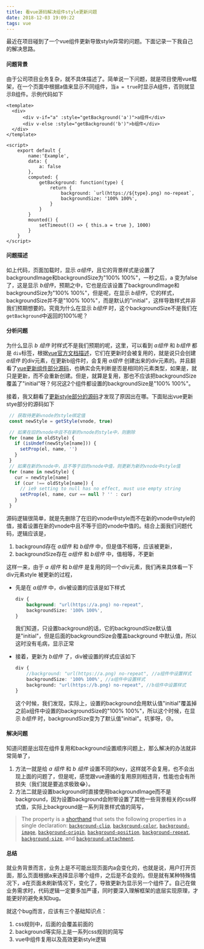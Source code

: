 ```yaml
---
title: 看vue源码解决组件style更新问题
date: 2018-12-03 19:09:22
tags: vue
---
```


最近在项目碰到了一个vue组件更新导致style异常的问题。下面记录一下我自己的解决思路。

#### 问题背景

由于公司项目业务复杂，就不具体描述了。简单说一下问题，就是项目使用vue框架，在一个页面中根据a值来显示不同组件，当`a = true`时显示A组件，否则就显示B组件。示例代码如下

```
<template>
  <div>
      <div v-if="a" :style="getBackground('a')">a组件</div>
      <div v-else :style="getBackground('b')">b组件</div>
  </div>
</template>

<script>
    export default {
        name:'Example',
        data: {
            a: false
        },
        computed: {
            getBackground: function(type) {
                return {
                    background: `url(https://${type}.png) no-repeat`,
                    backgroundSize: '100% 100%',
                }
            }
        }
        mounted() {
            setTimeout(() => { this.a = true }, 1000)
        }
    }
</script>
```

#### 问题描述

如上代码，页面加载时，显示 *a组件*，且它的背景样式是设置了backgroundImage和backgroundSize为"100%  100%"，一秒之后，a 变为false了，这是显示 *b组件*，预期之中，它也是应该设置了backgroundImage和backgroundSize为"100% 100%"，但是呢，在显示 *b组件*，它的样式，backgroundSize并不是"100% 100%"，而是默认的"initial"，这样导致样式并非我们预期想要的。究竟为什么在显示 *b组件* 时，这个backgroundSize不是我们在`getBackground`中返回的100%呢？
<!--more-->
#### 分析问题

为什么显示 *b 组件* 时样式不是我们预期的呢，这里，可以看到 *a组件* 和 *b组件* 都是 `div`标签，根据[vue官方文档描述](https://vuejs.org/v2/guide/conditional.html#Controlling-Reusable-Elements-with-key)，它们在更新时会被复用的，就是说只会创建 *a组件* 的div元素，在更新b组件时，会复用  *a组件* 创建出来的div元素的。并且翻看了[vue更新组件部分源码](https://github.com/vuejs/vue/blob/dev/src/core/vdom/patch.js#L411-L481)，也确实会先判断是否是相同的元素类型，如果是，就只是更新，而不会重新创建。但是，就算是复用，那也不应该把backgroundSize覆盖了"initial"呀？何况这2个组件都设置的backgroundSize是"100% 100%"。

接着，我又翻看了[更新style部分的源码](https://github.com/vuejs/vue/blob/dev/src/platforms/web/runtime/modules/style.js#L74-L87)才发现了原因出在哪。下面贴出vue更新stye部分的源码如下

 ```javascript
  // 获取待更新vnode的style绑定值
  const newStyle = getStyle(vnode, true)

  // 如果在旧的vnode中且不在新的vnode的style中，则删除
  for (name in oldStyle) {
    if (isUndef(newStyle[name])) {
      setProp(el, name, '')
    }
  }
  // 如果在新的vnode中，且不等于旧的vnode中值，则更新为新的vnode中style值
  for (name in newStyle) {
    cur = newStyle[name]
    if (cur !== oldStyle[name]) {
      // ie9 setting to null has no effect, must use empty string
      setProp(el, name, cur == null ? '' : cur)
    }
  }
 ```

源码逻辑很简单，就是先删除了在旧的vnode中style而不在新的vnode中style的值，接着设置在新的vnode中且不等于旧的vnode中值的。结合上面我们问题代码，逻辑应该是，
1. background存在 *a组件* 和 *b组件* 中，但是值不相等，应该被更新，
2. backgroundSize存在 *a组件* 和 *b组件* 中，值相等，不更新

这样一来，由于 *a 组件* 和  *b组件* 是复用的同一个div元素，我们再来具体看一下div元素style 被更新的过程，

* 先是在 *a组件* 中，div被设置的应该是如下样式

   ```scss
   div {
       background: "url(https://a.png) no-repeat",
       backgroundSize: '100% 100%',
   }
   ```
   我们知道，只设置background的话，它的backgroundSize默认值是"initial"，但是后面的backgroundSize会覆盖background 中默认值，所以这时没有毛病，显示正常

* 接着，更新为 *b组件* 了，div被设置的样式应该如下

   ```scss
   div {
       //background: "url(https://a.png) no-repeat", //a组件中设置样式
       backgroundSize: '100% 100%', //a组件中设置样式
       background: "url(https://b.png) no-repeat", //b组件中设置样式    
   }
   ```
   这个时候，我们发现，实际上，设置的background会用默认值"initial"覆盖掉之前a组件中设置的backgroundSize的"100% 100%"，所以这个时候，在显示 *b组件* 时，backgroundSize变为了默认值"initial"。坑爹呀，😢。

#### 解决问题

知道问题是出现在组件复用和background设置顺序问题上，那么解决的办法就非常简单了，
1. 方法一就是给 *a 组件* 和 *b 组件*  设置不同的key，这样就不会复用，也不会出现上面的问题了，但是呢，感觉跟vue遵循的复用原则相违背，性能也会有所损失（我们就是要追求极致😂）。
2. 方法二就是设置background时直接使用backgroundImage而不是background，因为设置background会附带设置了其他一些背景相关的css样式值，实际上background是一系列背景样式值的简写，

> The property is a [shorthand](https://developer.mozilla.org/en-US/docs/Web/CSS/Shorthand_properties) that sets the following properties in a single declaration: [`background-clip`](https://developer.mozilla.org/en-US/docs/Web/CSS/background-clip), [`background-color`](https://developer.mozilla.org/en-US/docs/Web/CSS/background-color), [`background-image`](https://developer.mozilla.org/en-US/docs/Web/CSS/background-image), [`background-origin`](https://developer.mozilla.org/en-US/docs/Web/CSS/background-origin), [`background-position`](https://developer.mozilla.org/en-US/docs/Web/CSS/background-position), [`background-repeat`](https://developer.mozilla.org/en-US/docs/Web/CSS/background-repeat), [`background-size`](https://developer.mozilla.org/en-US/docs/Web/CSS/background-size), and [`background-attachment`](https://developer.mozilla.org/en-US/docs/Web/CSS/background-attachment).

#### 总结

就业务背景而言，业务上是不可能出现页面内a会变化的，也就是说，用户打开页面，那么页面根据a来选择显示哪个组件，之后是不会变的。但是就有某种特殊情况下，a在页面未刷新情况下，变化了，导致更新为显示另一个组件了。自己在做业务需求时，代码逻辑一定要多加严谨，同时要深入理解框架的底层实现原理，才能更好的避免未知bug。

就这个bug而言，应该有三个基础知识点：
1. css规则中，后面的会覆盖前面的
2. background等实际上是一系列css规则的简写
3. vue中组件复用以及高效更新style逻辑
